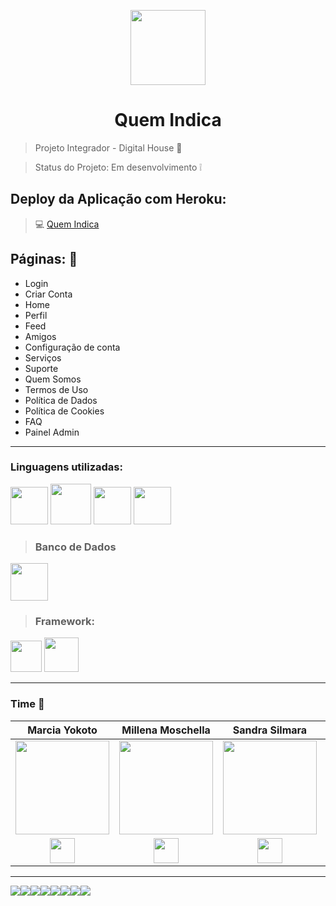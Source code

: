 <p align="center">
  <a href="https://quem-indica.herokuapp.com/">
    <img src="https://quem-indica.herokuapp.com/imagens/logo_icon.svg" width="120">
  </a>

<h1 align="center">Quem Indica</h1>

> Projeto Integrador - Digital House :star2:

> Status do Projeto: Em desenvolvimento :grey_exclamation:
## Deploy da Aplicação com Heroku: 


> :computer: [Quem Indica](https://quem-indica.herokuapp.com/)


 ## Páginas: :file_folder:
- Login
- Criar Conta
- Home
- Perfil
- Feed
- Amigos
- Configuração de conta
- Serviços
- Suporte 
- Quem Somos
- Termos de Uso
- Política de Dados
- Política de Cookies
- FAQ
- Painel Admin 

---
### Linguagens utilizadas: 


<img src="https://upload.wikimedia.org/wikipedia/commons/thumb/6/61/HTML5_logo_and_wordmark.svg/512px-HTML5_logo_and_wordmark.svg.png" width="60"> <img src="https://cdn.worldvectorlogo.com/logos/css3.svg" width="65"> <img src="https://www.php.net/images/logos/new-php-logo.svg" width="60"> <img src="https://image.flaticon.com/icons/svg/2306/2306083.svg" width="60">


> ### Banco de Dados

<img src="https://icons-for-free.com/iconfiles/png/512/development+logo+mysql+icon-1320184807686758112.png" width="60">


> ### Framework: 
<img src="https://upload.wikimedia.org/wikipedia/commons/thumb/9/9a/Laravel.svg/1200px-Laravel.svg.png" width="50"> <img src="https://cdn.iconscout.com/icon/free/png-256/bootstrap-226077.png" width="55">

---

### Time :punch:


| **Marcia Yokoto** | **Millena Moschella** | **Sandra Silmara** | **Sara Margarido** | **Shyrles Monteiro** |
| :---: |:---:| :---:| :---: | :---: |
| <img src="https://media-exp1.licdn.com/dms/image/C4D03AQHHZffyO8OO7A/profile-displayphoto-shrink_400_400/0?e=1602720000&v=beta&t=FsbCoxom4SeASncEhHC9kK0SAnso40GplbZd-1vHxqY" width="150"> | <img src="https://avatars0.githubusercontent.com/u/51166535?s=460&u=9a87dfada5040e4ce093d6397f447bb0c7a2bd68&v=4" width="150"> | <img src="https://avatars0.githubusercontent.com/u/56775340?s=460&u=b49939063d5df2f434e5fe179c8effa9dd6341f0&v=4" width="150">  | <img src="https://avatars0.githubusercontent.com/u/56804909?s=460&u=fab9b7b328d7c2804b279ec173ebd20a15f1de85&v=4" width="150"> | <img src="https://media-exp1.licdn.com/dms/image/C4D03AQHTHrlKUiBZ4w/profile-displayphoto-shrink_400_400/0?e=1602720000&v=beta&t=tGNf7WeMuRuTNe6xQvc8m0UYVYloumxdJGDqibJcYQ8" width="150">
| <a href="https://github.com/marciayokota"  target="_blank"><img src="https://rockcontent.com/wp-content/uploads/2020/03/github.jpg" width="40"></a> | <a href="https://github.com/millenamoschella" target="_blank"><img src="https://rockcontent.com/wp-content/uploads/2020/03/github.jpg" width="40"></a> | <a href="https://github.com/sandrazfd" target="_blank"><img src="https://rockcontent.com/wp-content/uploads/2020/03/github.jpg" width="40"></a> | <a href="https://github.com/saramargarido" target="_blank"><img src="https://rockcontent.com/wp-content/uploads/2020/03/github.jpg" width="40"></a> | <a href="https://github.com/Shyrles" target="_blank"><img src="https://rockcontent.com/wp-content/uploads/2020/03/github.jpg" width="40"></a> |


---

[![](https://sourcerer.io/fame/millenamoschella/millenamoschella/quemindica/images/0)](https://sourcerer.io/fame/millenamoschella/millenamoschella/quemindica/links/0)[![](https://sourcerer.io/fame/millenamoschella/millenamoschella/quemindica/images/1)](https://sourcerer.io/fame/millenamoschella/millenamoschella/quemindica/links/1)[![](https://sourcerer.io/fame/millenamoschella/millenamoschella/quemindica/images/2)](https://sourcerer.io/fame/millenamoschella/millenamoschella/quemindica/links/2)[![](https://sourcerer.io/fame/millenamoschella/millenamoschella/quemindica/images/3)](https://sourcerer.io/fame/millenamoschella/millenamoschella/quemindica/links/3)[![](https://sourcerer.io/fame/millenamoschella/millenamoschella/quemindica/images/4)](https://sourcerer.io/fame/millenamoschella/millenamoschella/quemindica/links/4)[![](https://sourcerer.io/fame/millenamoschella/millenamoschella/quemindica/images/5)](https://sourcerer.io/fame/millenamoschella/millenamoschella/quemindica/links/5)[![](https://sourcerer.io/fame/millenamoschella/millenamoschella/quemindica/images/6)](https://sourcerer.io/fame/millenamoschella/millenamoschella/quemindica/links/6)[![](https://sourcerer.io/fame/millenamoschella/millenamoschella/quemindica/images/7)](https://sourcerer.io/fame/millenamoschella/millenamoschella/quemindica/links/7)
